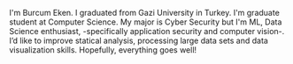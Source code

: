 I'm Burcum Eken. I graduated from Gazi University in Turkey. I'm graduate student at Computer Science. 
My major is Cyber Security but I'm ML, Data Science enthusiast, -specifically application security and computer vision-. 
I’d like to improve statical analysis, processing large data sets and data visualization skills. Hopefully, everything goes well!
